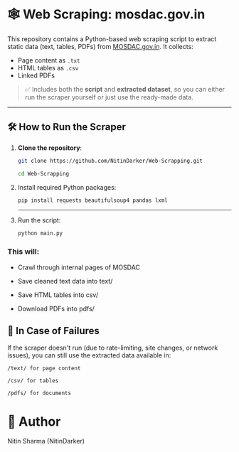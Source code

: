 # 🕸️ Web Scraping: mosdac.gov.in

This repository contains a Python-based web scraping script to extract static data (text, tables, PDFs) from [MOSDAC.gov.in](https://mosdac.gov.in/). It collects:

- Page content as `.txt`
- HTML tables as `.csv`
- Linked PDFs

> ✅ Includes both the **script** and **extracted dataset**, so you can either run the scraper yourself or just use the ready-made data.

---

## 🛠️ How to Run the Scraper

1. **Clone the repository**:

   ```bash
   git clone https://github.com/NitinDarker/Web-Scrapping.git

   cd Web-Scrapping
   ```

2. Install required Python packages:
   ```bash
   pip install requests beautifulsoup4 pandas lxml
    ```

   ---

3. Run the script:

    ```bash
    python main.py
    ```

### This will:

- Crawl through internal pages of MOSDAC

- Save cleaned text data into text/

- Save HTML tables into csv/

- Download PDFs into pdfs/


## 🚨 In Case of Failures

If the scraper doesn't run (due to rate-limiting, site changes, or network issues), you can still use the extracted data available in:

    /text/ for page content

    /csv/ for tables

    /pdfs/ for documents

# 🙋 Author

Nitin Sharma (NitinDarker)